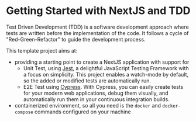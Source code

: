 # Getting Started with NextJS and TDD

Test Driven Development (TDD) is a software development approach where tests are written before the implementation of the code. It follows a cycle of "Red-Green-Refactor" to guide the development process.

This template project aims at:
- providing a starting point to create a NextJS application with support for
  - Unit Test, using [Jest](https://jestjs.io/), a delightful JavaScript Testing Framework with a focus on simplicity. This project enables a watch-mode by default, so the added or modified tests are automatically run.
  - E2E Test using [Cypress](https://cypress.io). With Cypress, you can easily create tests for your modern web applications, debug them visually, and automatically run them in your continuous integration builds.
- containerized environment, so all you need is the `docker` and `docker-compose` commands configured on your machine
